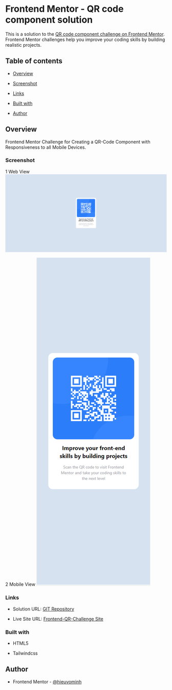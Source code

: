 # Frontend Mentor - QR code component solution

This is a solution to the [QR code component challenge on Frontend Mentor](https://www.frontendmentor.io/challenges/qr-code-component-iux_sIO_H). Frontend Mentor challenges help you improve your coding skills by building realistic projects.

## Table of contents

- [Overview](#overview)

- [Screenshot](#screenshot)

- [Links](#links)

- [Built with](#built-with)

- [Author](#author)

## Overview

Frontend Mentor Challenge for Creating a QR-Code Component with Responsiveness to all Mobile Devices.

### Screenshot

1 Web View
![Image Web](images/desktop.PNG)

2 Mobile View
![Image Mobile](images/mobile.PNG)

### Links

- Solution URL: [GIT Repository](https://github.com/hieuvominh/qr-code-component)

- Live Site URL: [Frontend-QR-Challenge Site](https://qr-code-component-two-ruby.vercel.app/)

### Built with

- HTML5

- Tailwindcss

## Author

- Frontend Mentor - [@hieuvominh](https://www.frontendmentor.io/profile/hieuvominh)
